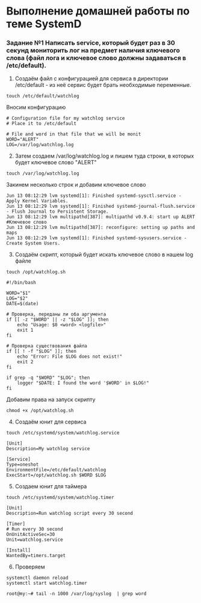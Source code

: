 # Выполнение домашней работы по теме SystemD
### Задание №1 Написать service, который будет раз в 30 секунд мониторить лог на предмет наличия ключевого слова (файл лога и ключевое слово должны задаваться в /etc/default).
1. Создаём файл с конфигурацией для сервиса в директории /etc/default - из неё сервис будет брать необходимые переменные.
```
touch /etc/default/watchlog
````
Вносим конфигурацию
```
# Configuration file for my watchlog service
# Place it to /etc/default

# File and word in that file that we will be monit
WORD="ALERT"
LOG=/var/log/watchlog.log
```
2. Затем создаем /var/log/watchlog.log и пишем туда строки, в которых будет  ключевое слово "ALERT"
```
touch /var/log/watchlog.log
```
Закинем несколько строк и добавим ключевое слово
```
Jun 13 08:12:29 lvm systemd[1]: Finished systemd-sysctl.service - Apply Kernel Variables.
Jun 13 08:12:29 lvm systemd[1]: Finished systemd-journal-flush.service - Flush Journal to Persistent Storage.
Jun 13 08:12:29 lvm multipathd[387]: multipathd v0.9.4: start up ALERT #Ключевое слово
Jun 13 08:12:29 lvm multipathd[387]: reconfigure: setting up paths and maps
Jun 13 08:12:29 lvm systemd[1]: Finished systemd-sysusers.service - Create System Users.
```
3. Создаём скрипт, который будет искать ключевое слово в нашем log файле
```
touch /opt/watchlog.sh
```
```
#!/bin/bash

WORD="$1"
LOG="$2"
DATE=$(date)

# Проверка, переданы ли оба аргумента
if [[ -z "$WORD" || -z "$LOG" ]]; then
    echo "Usage: $0 <word> <logfile>"
    exit 1
fi

# Проверка существования файла
if [[ ! -f "$LOG" ]]; then
    echo "Error: File $LOG does not exist!"
    exit 2
fi

if grep -q "$WORD" "$LOG"; then
    logger "$DATE: I found the word '$WORD' in $LOG!"
fi
```
Добавим права на запуск скрипту
```
chmod +x /opt/watchlog.sh
```
4. Создаём юнит для сервиса
```
touch /etc/systemd/system/watchlog.service
```
```                    
[Unit]
Description=My watchlog service

[Service]
Type=oneshot
EnvironmentFile=/etc/default/watchlog
ExecStart=/opt/watchlog.sh $WORD $LOG
````
5. Создаем юнит для таймера
```
touch /etc/systemd/system/watchlog.timer
```
```
[Unit]
Description=Run watchlog script every 30 second

[Timer]
# Run every 30 second
OnUnitActiveSec=30
Unit=watchlog.service

[Install]
WantedBy=timers.target
```
6. Проверяем
```
systemctl daemon reload
systemctl start watchlog.timer
```


```
root@my:~# tail -n 1000 /var/log/syslog  | grep word
